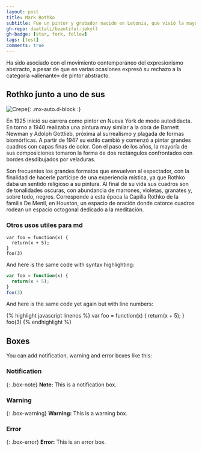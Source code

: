 ```yaml
---
layout: post
title: Mark Rothko
subtitle: Fue un pintor y grabador nacido en Letonia, que vivió la mayor parte de su vida en los Estados Unidos.
gh-repo: daattali/beautiful-jekyll
gh-badge: [star, fork, follow]
tags: [test]
comments: true
---
```


Ha sido asociado con el movimiento contemporáneo del expresionismo abstracto, a pesar de que en varias ocasiones expresó su rechazo a la categoría «alienante» de pintor abstracto.

## Rothko junto a uno de sus


![Crepe](https://uploads8.wikiart.org/temp/9ffd4a12-fb03-49a5-9e10-e66fe9b11792.jpg!Portrait.jpg){: .mx-auto.d-block :}



En 1925 inició su carrera como pintor en Nueva York de modo autodidacta. En torno a 1940 realizaba una pintura muy similar a la obra de Barnett Newman y Adolph Gottlieb, próxima al surrealismo y plagada de formas biomórficas. A partir de 1947 su estilo cambió y comenzó a pintar grandes cuadros con capas finas de color. Con el paso de los años, la mayoría de sus composiciones tomaron la forma de dos rectángulos confrontados con bordes desdibujados por veladuras.

Son frecuentes los grandes formatos que envuelven al espectador, con la finalidad de hacerle partícipe de una experiencia mística, ya que Rothko daba un sentido religioso a su pintura. Al final de su vida sus cuadros son de tonalidades oscuras, con abundancia de marrones, violetas, granates y, sobre todo, negros. Corresponde a esta época la Capilla Rothko de la familia De Menil, en Houston, un espacio de oración donde catorce cuadros rodean un espacio octogonal dedicado a la meditación.

### Otros usos utiles  para md


~~~
var foo = function(x) {
  return(x + 5);
}
foo(3)
~~~

And here is the same code with syntax highlighting:

```javascript
var foo = function(x) {
  return(x + 5);
}
foo(3)
```

And here is the same code yet again but with line numbers:

{% highlight javascript linenos %}
var foo = function(x) {
  return(x + 5);
}
foo(3)
{% endhighlight %}

## Boxes
You can add notification, warning and error boxes like this:

### Notification

{: .box-note}
**Note:** This is a notification box.

### Warning

{: .box-warning}
**Warning:** This is a warning box.

### Error

{: .box-error}
**Error:** This is an error box.